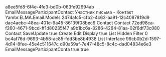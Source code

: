 ﻿<?xml version="1.0" encoding="utf-8"?>
<Entity xmlns:xsi="http://www.w3.org/2001/XMLSchema-instance" xmlns:xsd="http://www.w3.org/2001/XMLSchema">
  <Uid>a8ee5fd8-6f4e-4fe3-bd0b-063fe92694ab</Uid>
  <Name>EmailMessageParticipantContact</Name>
  <DisplayName>Участник письма - Контакт</DisplayName>
  <Namespace>Yambr.ELMA.Email.Models</Namespace>
  <BaseClassUid>2474afc5-cfb2-4c63-aa91-12c4087819d9</BaseClassUid>
  <Properties>
    <PropertyMetadata xsi:type="EntityPropertyMetadata">
      <Uid>dac4aebc-48ea-401e-9a45-86139f08bec9</Uid>
      <Name>Contact</Name>
      <DisplayName>Contact</DisplayName>
      <TypeUid>72ed98ca-f260-4671-9bcd-ff1d80235f47</TypeUid>
      <SubTypeUid>a9b1bc6a-3286-4264-81aa-02f6df73c080</SubTypeUid>
      <Settings xsi:type="EntitySettings">
        <FieldName>Contact</FieldName>
        <CascadeMode>SaveUpdate</CascadeMode>
      </Settings>
      <Nullable>true</Nullable>
      <ViewSettings>
        <Attributes>
          <ViewAttribute>
            <ViewType>Create</ViewType>
          </ViewAttribute>
          <ViewAttribute>
            <ViewType>Edit</ViewType>
          </ViewAttribute>
          <ViewAttribute>
            <ViewType>Display</ViewType>
            <ReadOnly>true</ReadOnly>
          </ViewAttribute>
          <ViewAttribute>
            <ViewType>List</ViewType>
            <Visibility>Hidden</Visibility>
          </ViewAttribute>
          <ViewAttribute>
            <ViewType>Filter</ViewType>
          </ViewAttribute>
        </Attributes>
      </ViewSettings>
      <Order>0</Order>
    </PropertyMetadata>
  </Properties>
  <TableViews>
    <TableView>
      <Uid>bc4af76d-9693-4b58-ac85-fdd3be8b4938</Uid>
      <ViewType>List</ViewType>
    </TableView>
  </TableViews>
  <Type>Interface</Type>
  <ImplementationUid>99cb0b2d-1597-4d14-8fee-45e4c511647c</ImplementationUid>
  <IdTypeUid>d90a59af-7e47-48c5-8c4c-dad04834e6e3</IdTypeUid>
  <TableName>EmailMessageParticipantConta</TableName>
  <IsSoftDeletable>true</IsSoftDeletable>
  <ShowInCatalogList>true</ShowInCatalogList>
  <Actions />
</Entity>